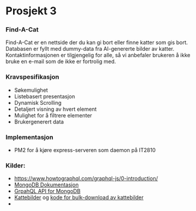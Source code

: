 # Prosjekt 3

### Find-A-Cat
Find-A-Cat er en nettside der du kan gi bort eller finne katter som gis bort. Databasen er fyllt med dummy-data fra AI-genererte bilder av katter.
Kontaktinformasjonen er tilgjengelig for alle, så vi anbefaler brukeren å ikke bruke en e-mail som de ikke er fortrolig med.

### Kravspesifikasjon
* Søkemulighet
* Listebasert presentasjon
* Dynamisk Scrolling
* Detaljert visning av hvert element
* Mulighet for å filtrere elementer
* Brukergenerert data

### Implementasjon
* PM2 for å kjøre express-serveren som daemon på IT2810

### Kilder:
* https://www.howtographql.com/graphql-js/0-introduction/
* [MongoDB Dokumentasjon](https://docs.mongodb.com/manual/)
* [GrpahQL API for MongoDB](https://docs.mongodb.com/realm/graphql/)
* [Kattebilder](https://thiscatdoesnotexist.com/) og [kode for bulk-download av kattebilder](https://github.com/theaklair/those-cats-do-not-exist)
* 